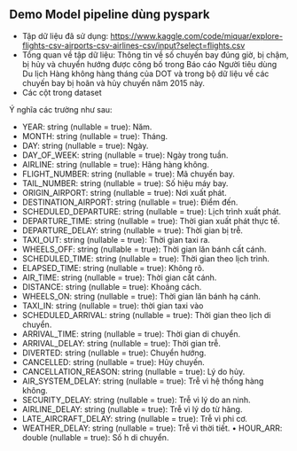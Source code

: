## Demo Model pipeline dùng pyspark
- Tập dữ liệu đã sử dụng: 
https://www.kaggle.com/code/miquar/explore-flights-csv-airports-csv-airlines-csv/input?select=flights.csv
- Tổng quan về tập dữ liệu:
Thông tin về số chuyến bay đúng giờ, bị chậm, bị hủy và chuyển hướng được công bố trong Báo cáo Người tiêu dùng Du lịch Hàng không hàng tháng của DOT và trong bộ dữ liệu về các chuyến bay bị hoãn và hủy chuyến năm 2015 này.
- Các cột trong dataset
 
Ý nghĩa các trường như sau:
* YEAR: string (nullable = true): Năm.
*	MONTH: string (nullable = true): Tháng.
*	DAY: string (nullable = true): Ngày.
*	DAY_OF_WEEK: string (nullable = true): Ngày trong tuần.
*	AIRLINE: string (nullable = true): Hãng hàng không.
*	FLIGHT_NUMBER: string (nullable = true): Mã chuyến bay.
*	TAIL_NUMBER: string (nullable = true): Số hiệu máy bay.
*	ORIGIN_AIRPORT: string (nullable = true): Nơi xuất phát.
*	DESTINATION_AIRPORT: string (nullable = true): Điểm đến.
*	SCHEDULED_DEPARTURE: string (nullable = true): Lịch trình xuất phát.
*	DEPARTURE_TIME: string (nullable = true): Thời gian xuất phát thực tế.
*	DEPARTURE_DELAY: string (nullable = true): Thời gian bị trễ.
*	TAXI_OUT: string (nullable = true): Thời gian taxi ra.
*	WHEELS_OFF: string (nullable = true): Thời gian lăn bánh cất cánh.
*	SCHEDULED_TIME: string (nullable = true): Thời gian theo lịch trình.
*	ELAPSED_TIME: string (nullable = true): Không rõ.
*	AIR_TIME: string (nullable = true): Thời gian cất cánh.
*	DISTANCE: string (nullable = true): Khoảng cách.
*	WHEELS_ON: string (nullable = true): Thời gian lăn bánh hạ cánh.
*	TAXI_IN: string (nullable = true): thời gian taxi vào
*	SCHEDULED_ARRIVAL: string (nullable = true): Thời gian theo lịch di chuyển.
*	ARRIVAL_TIME: string (nullable = true): Thời gian di chuyển.
*	ARRIVAL_DELAY: string (nullable = true): Thời gian trễ.
*	DIVERTED: string (nullable = true): Chuyển hướng.
*	CANCELLED: string (nullable = true): Hủy chuyến.
*	CANCELLATION_REASON: string (nullable = true): Lý do hủy.
*	AIR_SYSTEM_DELAY: string (nullable = true): Trễ vì hệ thống hàng không.
*	SECURITY_DELAY: string (nullable = true): Trễ vì lý do an ninh.
*	AIRLINE_DELAY: string (nullable = true): Trễ vì lý do từ hãng.
*	LATE_AIRCRAFT_DELAY: string (nullable = true): Trễ vì phi cơ.
*	WEATHER_DELAY: string (nullable = true): Trễ vì thời tiết.
•	HOUR_ARR: double (nullable = true): Số h di chuyển.
